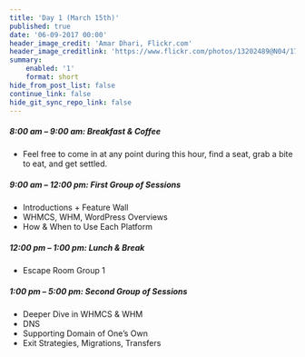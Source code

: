 ```yaml
---
title: 'Day 1 (March 15th)'
published: true
date: '06-09-2017 00:00'
header_image_credit: 'Amar Dhari, Flickr.com'
header_image_creditlink: 'https://www.flickr.com/photos/13202489@N04/17656394823/'
summary:
    enabled: '1'
    format: short
hide_from_post_list: false
continue_link: false
hide_git_sync_repo_link: false
---
```


##### 8:00 am – 9:00 am: Breakfast & Coffee
*  Feel free to come in at any point during this hour,
find a seat, grab a bite to eat, and get settled.

##### 9:00 am – 12:00 pm: First Group of Sessions
* Introductions + Feature Wall
* WHMCS, WHM, WordPress Overviews
* How & When to Use Each Platform

##### 12:00 pm – 1:00 pm: Lunch & Break
* Escape Room Group 1

##### 1:00 pm – 5:00 pm: Second Group of Sessions
* Deeper Dive in WHMCS & WHM
* DNS
* Supporting Domain of One’s Own
* Exit Strategies, Migrations, Transfers